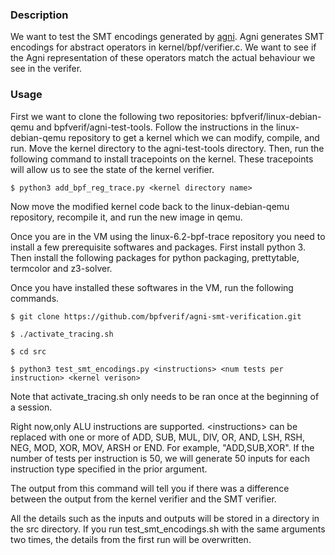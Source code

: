 ### Description

We want to test the SMT encodings generated by
[agni](https://github.com/bpfverif/agni). Agni generates SMT encodings for
abstract operators in kernel/bpf/verifier.c. We want to see if the Agni
representation of these operators match the actual behaviour we see in the
verifer.

### Usage

First we want to clone the following two repositories: bpfverif/linux-debian-qemu
and bpfverif/agni-test-tools. Follow the instructions in the linux-debian-qemu
repository to get a kernel which we can modify, compile, and run. Move the kernel
directory to the agni-test-tools directory. Then, run the following command to 
install tracepoints on the kernel. These tracepoints will allow us to see the
state of the kernel verifier.

```
$ python3 add_bpf_reg_trace.py <kernel directory name>
```

Now move the modified kernel code back to the linux-debian-qemu repository, 
recompile it, and run the new image in qemu.

Once you are in the VM using the linux-6.2-bpf-trace repository you need to 
install a few prerequisite softwares and packages. First install python 3. Then 
install the following packages for python packaging, prettytable, termcolor and 
z3-solver.

Once you have installed these softwares in the VM, run the following commands.
```
$ git clone https://github.com/bpfverif/agni-smt-verification.git

$ ./activate_tracing.sh

$ cd src

$ python3 test_smt_encodings.py <instructions> <num tests per instruction> <kernel verison> 
```
Note that activate_tracing.sh only needs to be ran once at the beginning of a session. 

Right now,only ALU instructions are supported. \<instructions\> can be replaced
with one or more of ADD, SUB, MUL, DIV, OR, AND, LSH, RSH, NEG, MOD, XOR, MOV, ARSH or
END. For example, "ADD,SUB,XOR". If the number of tests per instruction is 50, we will
generate 50 inputs for each instruction type specified in the prior argument.

The output from this command will tell you if there was a difference between the output
from the kernel verifier and the SMT verifier.

All the details such as the inputs and outputs will be stored in a directory in the src
directory. If you run test_smt_encodings.sh with the same arguments two times, the details
from the first run will be overwritten.
